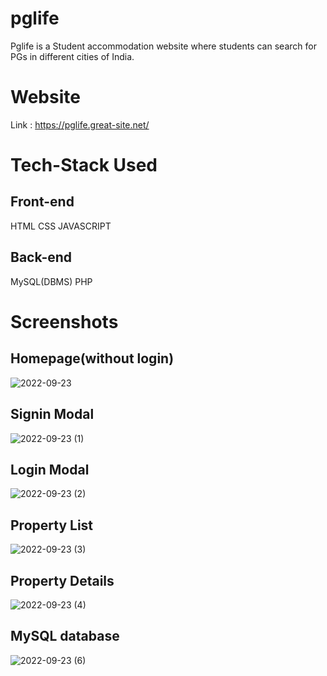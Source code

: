 # pglife
Pglife is a Student accommodation website where students can search for PGs in different cities of India.

# Website
Link : https://pglife.great-site.net/

# Tech-Stack Used

## Front-end 
HTML
CSS
JAVASCRIPT

## Back-end
MySQL(DBMS)
PHP


# Screenshots

## Homepage(without login)
![2022-09-23](https://user-images.githubusercontent.com/84157284/191887617-ccdb8d2b-33f2-4e56-8cfd-93486d2ab028.png)

## Signin Modal
![2022-09-23 (1)](https://user-images.githubusercontent.com/84157284/191887886-8603e0f1-d2fc-48d5-9a50-59bf91106721.png)

## Login Modal
![2022-09-23 (2)](https://user-images.githubusercontent.com/84157284/191888062-34db05de-1759-46d7-9203-340b3e4b8017.png)

## Property List
![2022-09-23 (3)](https://user-images.githubusercontent.com/84157284/191888475-17149b42-495a-418e-8eab-3e00ec8562a7.png)

## Property Details
![2022-09-23 (4)](https://user-images.githubusercontent.com/84157284/191888638-07c615a2-98d7-4ce6-b7ce-0b20a660c109.png)

## MySQL database
![2022-09-23 (6)](https://user-images.githubusercontent.com/84157284/191889330-d7e95fc8-b9ec-4ed4-97ad-5c573715e88e.png)

